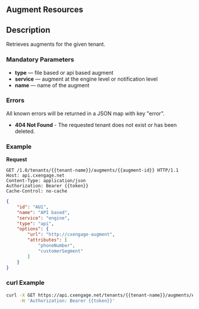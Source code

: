## Augment Resources


## Description

Retrieves augments for the given tenant.


### Mandatory Parameters

- **type** — file based or api based augment
- **service** — augment at the engine level or notification level
- **name** — name of the augment

### Errors

All known errors will be returned in a JSON map with key "error".

- **404 Not Found** - The requested tenant does not exist or has been deleted.


### Example

**Request**

```http
GET /1.0/tenants/{{tenant-name}}/augments/{{augment-id}} HTTP/1.1
Host: api.cxengage.net
Content-Type: application/json
Authorization: Bearer {{token}}
Cache-Control: no-cache
```

```json
{
    "id": "AU1",
    "name": "API based",
    "service": "engine",
    "type": "api",
    "options": {
        "url": "http://cxengage-augment",
        "attributes": [
            "phoneNumber",
            "customerSegment"
        ]
    }
}
```
 
### curl Example

```bash
curl -X GET https://api.cxengage.net/tenants/{{tenant-name}}/augments/AU1 \
     -H 'Authorization: Bearer {{token}}'

```
